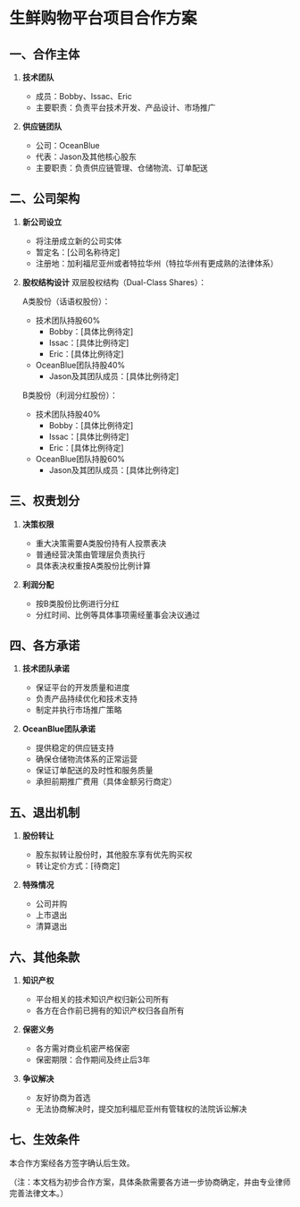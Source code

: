 # 生鲜购物平台项目合作方案

## 一、合作主体
1. **技术团队**
   - 成员：Bobby、Issac、Eric
   - 主要职责：负责平台技术开发、产品设计、市场推广

2. **供应链团队**
   - 公司：OceanBlue
   - 代表：Jason及其他核心股东
   - 主要职责：负责供应链管理、仓储物流、订单配送

## 二、公司架构
1. **新公司设立**
   - 将注册成立新的公司实体
   - 暂定名：[公司名称待定]
   - 注册地：加利福尼亚州或者特拉华州（特拉华州有更成熟的法律体系）

2. **股权结构设计**
   双层股权结构（Dual-Class Shares）：
   
   A类股份（话语权股份）：
   - 技术团队持股60%
     - Bobby：[具体比例待定]
     - Issac：[具体比例待定]
     - Eric：[具体比例待定]
   - OceanBlue团队持股40%
     - Jason及其团队成员：[具体比例待定]
   
   B类股份（利润分红股份）：
   - 技术团队持股40%
     - Bobby：[具体比例待定]
     - Issac：[具体比例待定]
     - Eric：[具体比例待定]
   - OceanBlue团队持股60%
     - Jason及其团队成员：[具体比例待定]

## 三、权责划分

1. **决策权限**
   - 重大决策需要A类股份持有人投票表决
   - 普通经营决策由管理层负责执行
   - 具体表决权重按A类股份比例计算

2. **利润分配**
   - 按B类股份比例进行分红
   - 分红时间、比例等具体事项需经董事会决议通过

## 四、各方承诺

1. **技术团队承诺**
   - 保证平台的开发质量和进度
   - 负责产品持续优化和技术支持
   - 制定并执行市场推广策略

2. **OceanBlue团队承诺**
   - 提供稳定的供应链支持
   - 确保仓储物流体系的正常运营
   - 保证订单配送的及时性和服务质量
   - 承担前期推广费用（具体金额另行商定）

## 五、退出机制

1. **股份转让**
   - 股东拟转让股份时，其他股东享有优先购买权
   - 转让定价方式：[待商定]

2. **特殊情况**
   - 公司并购
   - 上市退出
   - 清算退出

## 六、其他条款

1. **知识产权**
   - 平台相关的技术知识产权归新公司所有
   - 各方在合作前已拥有的知识产权归各自所有

2. **保密义务**
   - 各方需对商业机密严格保密
   - 保密期限：合作期间及终止后3年

3. **争议解决**
   - 友好协商为首选
   - 无法协商解决时，提交加利福尼亚州有管辖权的法院诉讼解决

## 七、生效条件
本合作方案经各方签字确认后生效。

（注：本文档为初步合作方案，具体条款需要各方进一步协商确定，并由专业律师完善法律文本。） 
